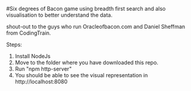 #Six degrees of Bacon game using breadth first search and also visualisation to better understand the data.


shout-out to the guys who run Oracleofbacon.com and Daniel Sheffman from CodingTrain.

Steps:

1. Install NodeJs
2. Move to the folder where you have downloaded this repo.
3. Run "npm http-server"
4. You should be able to see the visual representation in http://localhost:8080



